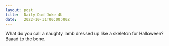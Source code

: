 ```yaml
---
layout: post
title:  Daily Dad Joke 4U
date:   2022-10-31T00:00:00Z
---
```

What do you call a naughty lamb dressed up like a skeleton for Halloween? Baaad to the bone.
